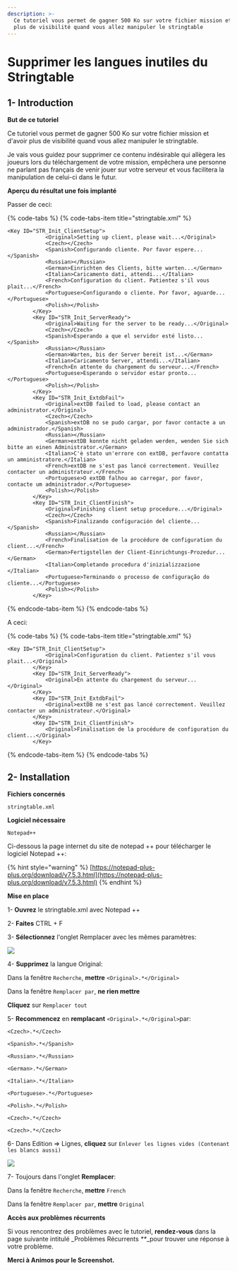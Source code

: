 ```yaml
---
description: >-
  Ce tutoriel vous permet de gagner 500 Ko sur votre fichier mission et d'avoir
  plus de visibilité quand vous allez manipuler le stringtable
---
```


# Supprimer les langues inutiles du Stringtable

## 1- Introduction  <a id="bkmrk-page-title"></a>

**But de ce tutoriel**

Ce tutoriel vous permet de gagner 500 Ko sur votre fichier mission et d'avoir plus de visibilité quand vous allez manipuler le stringtable.

Je vais vous guidez pour supprimer ce contenu indésirable qui allègera les joueurs lors du téléchargement de votre mission, empêchera une personne ne parlant pas français de venir jouer sur votre serveur et vous facilitera la manipulation de celui-ci dans le futur.

**Aperçu du résultat une fois implanté**

Passer de ceci:

{% code-tabs %}
{% code-tabs-item title="stringtable.xml" %}
```text
<Key ID="STR_Init_ClientSetup">
            <Original>Setting up client, please wait...</Original>
            <Czech></Czech>
            <Spanish>Configurando cliente. Por favor espere...</Spanish>
            <Russian></Russian>
            <German>Einrichten des Clients, bitte warten...</German>
            <Italian>Caricamento dati, attendi...</Italian>
            <French>Configuration du client. Patientez s'il vous plait...</French>
            <Portuguese>Configurando o cliente. Por favor, aguarde...</Portuguese>
            <Polish></Polish>
        </Key>
        <Key ID="STR_Init_ServerReady">
            <Original>Waiting for the server to be ready...</Original>
            <Czech></Czech>
            <Spanish>Esperando a que el servidor esté listo...</Spanish>
            <Russian></Russian>
            <German>Warten, bis der Server bereit ist...</German>
            <Italian>Caricamento Server, attendi...</Italian>
            <French>En attente du chargement du serveur...</French>
            <Portuguese>Esperando o servidor estar pronto...</Portuguese>
            <Polish></Polish>
        </Key>
        <Key ID="STR_Init_ExtdbFail">
            <Original>extDB failed to load, please contact an administrator.</Original>
            <Czech></Czech>
            <Spanish>extDB no se pudo cargar, por favor contacte a un administrador.</Spanish>
            <Russian></Russian>
            <German>extDB konnte nicht geladen werden, wenden Sie sich bitte an einen Administrator.</German>
            <Italian>C'è stato un'errore con extDB, perfavore contatta un amministratore.</Italian>
            <French>extDB ne s'est pas lancé correctement. Veuillez contacter un administrateur.</French>
            <Portuguese>O extDB falhou ao carregar, por favor, contacte um administrador.</Portuguese>
            <Polish></Polish>
        </Key>
        <Key ID="STR_Init_ClientFinish">
            <Original>Finishing client setup procedure...</Original>
            <Czech></Czech>
            <Spanish>Finalizando configuración del cliente...</Spanish>
            <Russian></Russian>
            <French>Finalisation de la procédure de configuration du client...</French>
            <German>Fertigstellen der Client-Einrichtungs-Prozedur...</German>
            <Italian>Completando procedura d'inizializzazione </Italian>
            <Portuguese>Terminando o processo de configuração do cliente...</Portuguese>
            <Polish></Polish>
        </Key>
```
{% endcode-tabs-item %}
{% endcode-tabs %}

A ceci:

{% code-tabs %}
{% code-tabs-item title="stringtable.xml" %}
```text
<Key ID="STR_Init_ClientSetup">
            <Original>Configuration du client. Patientez s'il vous plait...</Original>
        </Key>
        <Key ID="STR_Init_ServerReady">
            <Original>En attente du chargement du serveur...</Original>
        </Key>
        <Key ID="STR_Init_ExtdbFail">
            <Original>extDB ne s'est pas lancé correctement. Veuillez contacter un administrateur.</Original>
        </Key>
        <Key ID="STR_Init_ClientFinish">
            <Original>Finalisation de la procédure de configuration du client...</Original>
        </Key>
```
{% endcode-tabs-item %}
{% endcode-tabs %}

## 2- Installation  <a id="bkmrk-page-title"></a>

**Fichiers concernés**

```text
stringtable.xml
```

**Logiciel nécessaire**

`Notepad++`

Ci-dessous la page internet du site de notepad ++ pour télécharger le logiciel Notepad ++:

{% hint style="warning" %}
[https://notepad-plus-plus.org/download/v7.5.3.html](https://notepad-plus-plus.org/download/v7.5.3.html)
{% endhint %}

**Mise en place**

1- **Ouvrez** le stringtable.xml avec Notepad ++

2- **Faites** CTRL + F

3- **Sélectionnez** l'onglet Remplacer avec les mêmes paramètres:

![](https://i.imgur.com/iAbUUwI.png)

4- **Supprimez** la langue Original:

Dans la fenêtre `Recherche`, **mettre** `<Original>.*</Original>`

Dans la fenêtre `Remplacer par`, **ne rien mettre**

**Cliquez** sur `Remplacer tout`

5- **Recommencez** en **remplacant** `<Original>.*</Original>`par:

`<Czech>.*</Czech>`

`<Spanish>.*</Spanish>`

`<Russian>.*</Russian>`

`<German>.*</German>`

`<Italian>.*</Italian>`

`<Portuguese>.*</Portuguese>`

`<Polish>.*</Polish>`

`<Czech>.*</Czech>`

`<Czech>.*</Czech>`

6- Dans Edition =&gt; Lignes, **cliquez** sur `Enlever les lignes vides (Contenant les blancs aussi)`

![](https://wiki.altisdev.com/uploads/images/gallery/2017-12-Dec/scaled-840-0/f2mtWQsSpeWxbDho-image-1514737788292.png)

7- Toujours dans l'onglet **Remplacer**:

Dans la fenêtre `Recherche`, **mettre** `French`

Dans la fenêtre `Remplacer par`, **mettre** `Original`

**Accès aux problèmes récurrents**

Si vous rencontrez des problèmes avec le tutoriel, **rendez-vous** dans la page suivante intitulé \_Problèmes Récurrents _\*\*_\_pour trouver une réponse à votre problème.

**Merci à Animos pour le Screenshot.**

